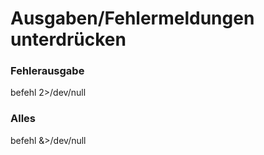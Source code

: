 # Ausgaben/Fehlermeldungen unterdrücken
### Fehlerausgabe
befehl 2>/dev/null
### Alles
befehl &>/dev/null

